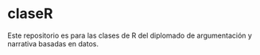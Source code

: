 # claseR
Este repositorio es para las clases de R del diplomado de argumentación y narrativa basadas en datos.
